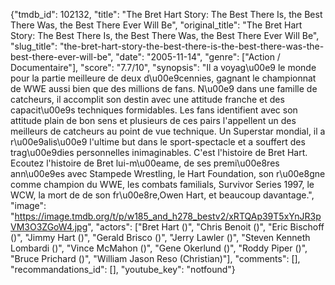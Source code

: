 {"tmdb_id": 102132, "title": "The Bret Hart Story: The Best There Is, the Best There Was, the Best There Ever Will Be", "original_title": "The Bret Hart Story: The Best There Is, the Best There Was, the Best There Ever Will Be", "slug_title": "the-bret-hart-story-the-best-there-is-the-best-there-was-the-best-there-ever-will-be", "date": "2005-11-14", "genre": ["Action / Documentaire"], "score": "7.7/10", "synopsis": "Il a voyag\u00e9 le monde pour la partie meilleure de deux d\u00e9cennies, gagnant le championnat de WWE aussi bien que des millions de fans. N\u00e9 dans une famille de catcheurs, il accomplit son destin avec une attitude franche et des capacit\u00e9s techniques formidables. Les fans identifient avec son attitude plain de bon sens et plusieurs de ces pairs l'appellent un des meilleurs de catcheurs au point de vue technique. Un Superstar mondial, il a r\u00e9alis\u00e9 l'ultime but dans le sport-spectacle et a souffert des trag\u00e9dies personnelles inimaginables. C'est l'histoire de Bret Hart.  Ecoutez l'histoire de Bret lui-m\u00eame, de ses premi\u00e8res ann\u00e9es avec Stampede Wrestling, le Hart Foundation, son r\u00e8gne comme champion du WWE, les combats familials, Survivor Series 1997, le WCW, la mort de de son fr\u00e8re,Owen Hart, et beaucoup davantage.", "image": "https://image.tmdb.org/t/p/w185_and_h278_bestv2/xRTQAp39T5xYnJR3pVM3O3ZGoW4.jpg", "actors": ["Bret Hart ()", "Chris Benoit ()", "Eric Bischoff ()", "Jimmy Hart ()", "Gerald Brisco ()", "Jerry Lawler ()", "Steven Kenneth Lombardi ()", "Vince McMahon ()", "Gene Okerlund ()", "Roddy Piper ()", "Bruce Prichard ()", "William Jason Reso (Christian)"], "comments": [], "recommandations_id": [], "youtube_key": "notfound"}